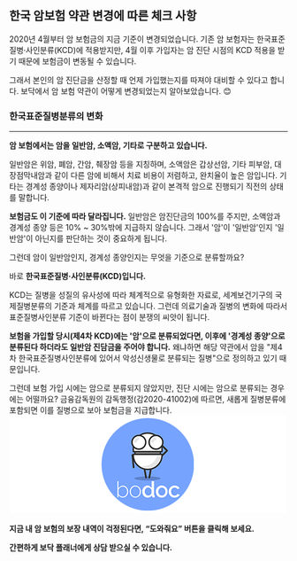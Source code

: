 ## 한국 암보험 약관 변경에 따른 체크 사항

2020년 4월부터 암 보험금의 지금 기준이 변경되었습니다. 기존 암 보험자는 한국표준질병·사인분류(KCD)에 적용받지만, 4월 이후 가입자는 암 진단 시점의 KCD 적용을 받기 때문에 보험금이 변동될 수 있습니다.

그래서 본인의 암 진단금을 산정할 때 언제 가입했는지를 따져야 대비할 수 있다고 합니다. 보닥에서 암 보험 약관이 어떻게 변경되었는지 알아보았습니다. 😊

 ### 한국표준질병분류의 변화
___

**암 보험에서는 암을 일반암, 소액암, 기타로 구분하고 있습니다.**

일반암은 위암, 폐암, 간암, 췌장암 등을 지칭하며, 소액암은 갑상선암, 기타 피부암, 대장점막내암과 같이 다른 암에 비해서 치료 비용이 저렴하고, 완치율이 높은 암입니다. 기타는 경계성 종양이나 제자리암(상피내암)과 같이 본격적 암으로 진행되기 직전의 상태를 말합니다.

**보험금도 이 기준에 따라 달라집니다.** 일반암은 암진단금의 100%를 주지만, 소액암과 경계성 종양 등은 10% ~ 30%밖에 지급하지 않습니다. 그래서 '암'이 '일반암'인지 '일반암'이 아닌지를 판단하는 것이 중요하게 됩니다.

그런데 암이 일반암인지, 경계성 종양인지는 무엇을 기준으로 분류할까요?

바로 **한국표준질병·사인분류(KCD)입니다.**

KCD는 질병을 성질의 유사성에 따라 체계적으로 유형화한 자료로, 세계보건기구의 국제질병분류의 기준과 체계를 따르고 있습니다. 그런데 의료기술과 질병의 변화에 따라서 표준질병사인분류 기준이 바뀐다는 점이 분쟁의 씨앗이 됩니다.


**보험을 가입할 당시(제4차 KCD)에는 '암'으로 분류되었다면, 이후에 '경계성 종양'으로 분류된다 하더라도 일반암 진담금을 주어야 합니다.** 왜냐하면 해당 약관에서 암을 "제4차 한국표준질병사인분류에 있어서 악성신생물로 분류되는 질병"으로 정의하고 있기 때문입니다.


그런데 보험 가입 시에는 암으로 분류되지 않았지만, 진단 시에는 암으로 분류되는 경우에는 어떨까요? 금융감독원의 감독행정(감2020-41002)에 따르면, 새롭게 질병분류에 포함되면 이를 질병으로 보아 보험금을 지급합니다.
![alt img](https://raw.githubusercontent.com/aijinet/doctor-contents/master/contents/202005/200513/200513_%EC%95%94%EB%B3%B4%ED%97%98%EC%95%BD%EA%B4%80%EB%B3%80%EA%B2%BD1.png)

**지금 내 암 보험의 보장 내역이 걱정된다면, “도와줘요” 버튼을 클릭해 보세요.**

**간편하게 보닥 플래너에게 상담 받으실 수 있습니다.**
